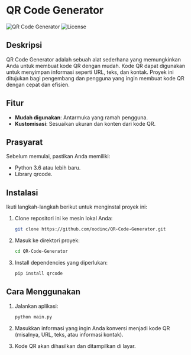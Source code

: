 # QR Code Generator

![QR Code Generator](https://img.shields.io/badge/Version-1.0.0-blue.svg)
![License](https://img.shields.io/badge/License-MIT-brightgreen.svg)

## Deskripsi

QR Code Generator adalah sebuah alat sederhana yang memungkinkan Anda untuk membuat kode QR dengan mudah. Kode QR dapat digunakan untuk menyimpan informasi seperti URL, teks, dan kontak. Proyek ini ditujukan bagi pengembang dan pengguna yang ingin membuat kode QR dengan cepat dan efisien.

## Fitur

- **Mudah digunakan**: Antarmuka yang ramah pengguna.
- **Kustomisasi**: Sesuaikan ukuran dan konten dari kode QR.

## Prasyarat

Sebelum memulai, pastikan Anda memiliki:

- Python 3.6 atau lebih baru.
- Library qrcode.

## Instalasi

Ikuti langkah-langkah berikut untuk menginstal proyek ini:

1. Clone repositori ini ke mesin lokal Anda:
    ```bash
    git clone https://github.com/oodinc/QR-Code-Generator.git
    ```

2. Masuk ke direktori proyek:
    ```bash
    cd QR-Code-Generator
    ```

3. Install dependencies yang diperlukan:
    ```bash
    pip install qrcode
    ```

## Cara Menggunakan

1. Jalankan aplikasi:
    ```bash
    python main.py
    ```

2. Masukkan informasi yang ingin Anda konversi menjadi kode QR (misalnya, URL, teks, atau informasi kontak).

3. Kode QR akan dihasilkan dan ditampilkan di layar.
